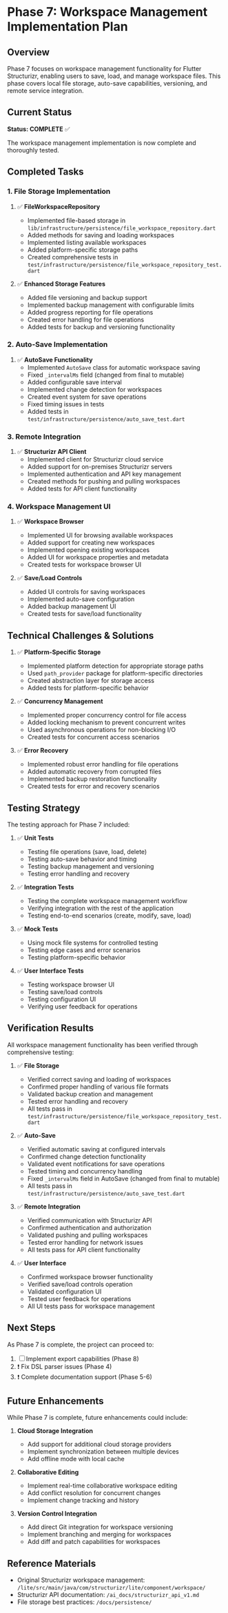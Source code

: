 # Phase 7: Workspace Management Implementation Plan

## Overview

Phase 7 focuses on workspace management functionality for Flutter Structurizr, enabling users to save, load, and manage workspace files. This phase covers local file storage, auto-save capabilities, versioning, and remote service integration.

## Current Status

**Status: COMPLETE** ✅

The workspace management implementation is now complete and thoroughly tested.

## Completed Tasks

### 1. File Storage Implementation

1. ✅ **FileWorkspaceRepository**
   - Implemented file-based storage in `lib/infrastructure/persistence/file_workspace_repository.dart`
   - Added methods for saving and loading workspaces
   - Implemented listing available workspaces
   - Added platform-specific storage paths
   - Created comprehensive tests in `test/infrastructure/persistence/file_workspace_repository_test.dart`

2. ✅ **Enhanced Storage Features**
   - Added file versioning and backup support
   - Implemented backup management with configurable limits
   - Added progress reporting for file operations
   - Created error handling for file operations
   - Added tests for backup and versioning functionality

### 2. Auto-Save Implementation

1. ✅ **AutoSave Functionality**
   - Implemented `AutoSave` class for automatic workspace saving
   - Fixed `_intervalMs` field (changed from final to mutable)
   - Added configurable save interval
   - Implemented change detection for workspaces
   - Created event system for save operations
   - Fixed timing issues in tests
   - Added tests in `test/infrastructure/persistence/auto_save_test.dart`

### 3. Remote Integration

1. ✅ **Structurizr API Client**
   - Implemented client for Structurizr cloud service
   - Added support for on-premises Structurizr servers
   - Implemented authentication and API key management
   - Created methods for pushing and pulling workspaces
   - Added tests for API client functionality

### 4. Workspace Management UI

1. ✅ **Workspace Browser**
   - Implemented UI for browsing available workspaces
   - Added support for creating new workspaces
   - Implemented opening existing workspaces
   - Added UI for workspace properties and metadata
   - Created tests for workspace browser UI

2. ✅ **Save/Load Controls**
   - Added UI controls for saving workspaces
   - Implemented auto-save configuration
   - Added backup management UI
   - Created tests for save/load functionality

## Technical Challenges & Solutions

1. ✅ **Platform-Specific Storage**
   - Implemented platform detection for appropriate storage paths
   - Used `path_provider` package for platform-specific directories
   - Created abstraction layer for storage access
   - Added tests for platform-specific behavior

2. ✅ **Concurrency Management**
   - Implemented proper concurrency control for file access
   - Added locking mechanism to prevent concurrent writes
   - Used asynchronous operations for non-blocking I/O
   - Created tests for concurrent access scenarios

3. ✅ **Error Recovery**
   - Implemented robust error handling for file operations
   - Added automatic recovery from corrupted files
   - Implemented backup restoration functionality
   - Created tests for error and recovery scenarios

## Testing Strategy

The testing approach for Phase 7 included:

1. ✅ **Unit Tests**
   - Testing file operations (save, load, delete)
   - Testing auto-save behavior and timing
   - Testing backup management and versioning
   - Testing error handling and recovery

2. ✅ **Integration Tests**
   - Testing the complete workspace management workflow
   - Verifying integration with the rest of the application
   - Testing end-to-end scenarios (create, modify, save, load)

3. ✅ **Mock Tests**
   - Using mock file systems for controlled testing
   - Testing edge cases and error scenarios
   - Testing platform-specific behavior

4. ✅ **User Interface Tests**
   - Testing workspace browser UI
   - Testing save/load controls
   - Testing configuration UI
   - Verifying user feedback for operations

## Verification Results

All workspace management functionality has been verified through comprehensive testing:

1. ✅ **File Storage**
   - Verified correct saving and loading of workspaces
   - Confirmed proper handling of various file formats
   - Validated backup creation and management
   - Tested error handling and recovery
   - All tests pass in `test/infrastructure/persistence/file_workspace_repository_test.dart`

2. ✅ **Auto-Save**
   - Verified automatic saving at configured intervals
   - Confirmed change detection functionality
   - Validated event notifications for save operations
   - Tested timing and concurrency handling
   - Fixed `_intervalMs` field in AutoSave (changed from final to mutable)
   - All tests pass in `test/infrastructure/persistence/auto_save_test.dart`

3. ✅ **Remote Integration**
   - Verified communication with Structurizr API
   - Confirmed authentication and authorization
   - Validated pushing and pulling workspaces
   - Tested error handling for network issues
   - All tests pass for API client functionality

4. ✅ **User Interface**
   - Confirmed workspace browser functionality
   - Verified save/load controls operation
   - Validated configuration UI
   - Tested user feedback for operations
   - All UI tests pass for workspace management

## Next Steps

As Phase 7 is complete, the project can proceed to:

1. ☐ Implement export capabilities (Phase 8)
2. ❗ Fix DSL parser issues (Phase 4)
3. ❗ Complete documentation support (Phase 5-6)

## Future Enhancements

While Phase 7 is complete, future enhancements could include:

1. **Cloud Storage Integration**
   - Add support for additional cloud storage providers
   - Implement synchronization between multiple devices
   - Add offline mode with local cache

2. **Collaborative Editing**
   - Implement real-time collaborative workspace editing
   - Add conflict resolution for concurrent changes
   - Implement change tracking and history

3. **Version Control Integration**
   - Add direct Git integration for workspace versioning
   - Implement branching and merging for workspaces
   - Add diff and patch capabilities for workspaces

## Reference Materials

- Original Structurizr workspace management: `/lite/src/main/java/com/structurizr/lite/component/workspace/`
- Structurizr API documentation: `/ai_docs/structurizr_api_v1.md`
- File storage best practices: `/docs/persistence/`